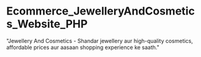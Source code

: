 # Ecommerce_JewelleryAndCosmetics_Website_PHP
"Jewellery And Cosmetics - Shandar jewellery aur high-quality cosmetics, affordable prices aur aasaan shopping experience ke saath."
